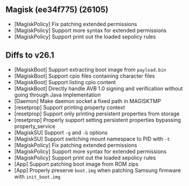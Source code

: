 ## Magisk (ee34f775) (26105)

- [MagiskPolicy] Fix patching extended permissions
- [MagiskPolicy] Support more syntax for extended permissions
- [MagiskPolicy] Support print out the loaded sepolicy rules

## Diffs to v26.1

- [MagiskBoot] Support extracting boot image from `payload.bin`
- [MagiskBoot] Support cpio files containing character files
- [MagiskBoot] Support listing cpio content
- [MagiskBoot] Directly handle AVB 1.0 signing and verification without going through Java implementation
- [Daemon] Make daemon socket a fixed path in MAGISKTMP
- [resetprop] Support printing property context
- [resetprop] Support only printing persistent properties from storage
- [resetprop] Properly support setting persistent properties bypassing property_service
- [MagiskSU] Support `-g` and `-G` options
- [MagiskSU] Support switching mount namespace to PID with `-t`
- [MagiskPolicy] Fix patching extended permissions
- [MagiskPolicy] Support more syntax for extended permissions
- [MagiskPolicy] Support print out the loaded sepolicy rules
- [App] Support patching boot image from ROM zips
- [App] Properly preserve `boot.img` when patching Samsung firmware with `init_boot.img`

